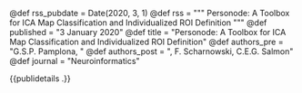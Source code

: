 @def rss_pubdate = Date(2020, 3, 1)
@def rss = """ Personode: A Toolbox for ICA Map Classification and Individualized ROI Definition """
@def published = "3 January 2020"
@def title = "Personode: A Toolbox for ICA Map Classification and Individualized ROI Definition"
@def authors_pre = "G.S.P. Pamplona, "
@def authors_post = ", F. Scharnowski, C.E.G. Salmon"
@def journal = "Neuroinformatics"

{{publidetails .}}
